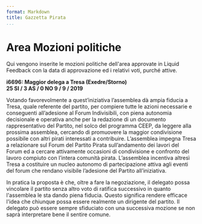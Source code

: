 ```yaml
---
format: Markdown
title: Gazzetta Pirata
...
```


# Area Mozioni politiche 
Qui vengono inserite le mozioni politiche dell'area approvate in Liquid Feedback con la data di approvazione ed i relativi voti, purché attive.

**i6696: Maggior delega a Tresa (Exedre/Storno)**  
**25 SI / 3 AS / 0 NO    9 / 9 / 2019**


Votando favorevolmente a quest’iniziativa l’assemblea dà ampia fiducia a Tresa, quale referente del partito, per compiere tutte le azioni necessarie e conseguenti all’adesione al Forum Indivisibili, con piena autonomia decisionale e operativa anche per la redazione di un documento rappresentativo del Partito, nel solco del programma CEEP, da leggere alla prossima assemblea, cercando di promuovere la maggior condivisione possibile con altri pirati interessati a contribuire. L’assemblea impegna Tresa a relazionare sul Forum del Partito Pirata sull’andamento dei lavori del Forum ed a cercare attivamente occasioni di condivisione e confronto del lavoro compiuto con l’intera comunità pirata.
L’assemblea incentiva altresì Tresa a costituire un nucleo autonomo di partecipazione attiva agli eventi del forum che rendano visibile l’adesione del Partito all’iniziativa.

In pratica la proposta è che, oltre a fare la negoziazione, il delegato possa vincolare il partito senza altro voto di ratifica successivo in quanto l'assemblea le sta dando piena fiducia. Questo significa rendere efficace l'idea che chiunque possa essere realmente un dirigente del partito. Il delegato può essere sempre sfiduciato con una successiva mozione se non saprà interpretare bene il sentire comune.

